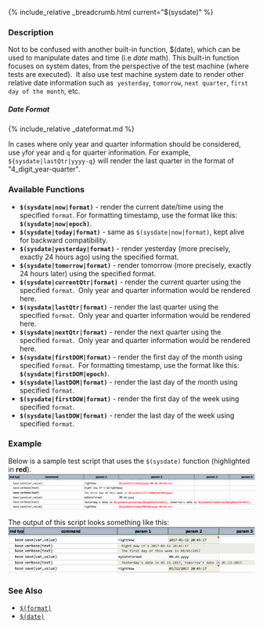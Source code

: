 {% include_relative _breadcrumb.html current="$(sysdate)" %}


### Description
Not to be confused with another built-in function, $(date), which can be used to manipulate dates and time 
(i.e _date_ math).  This built-in function focuses on system dates, from the perspective of the test machine 
(where tests are executed).  It also use test machine system date to render other relative date information such as 
`yesterday`, `tomorrow`, `next quarter`, `first day of the month`, etc.  

##### Date Format
{% include_relative _dateformat.md %}

In cases where only year and quarter information should be considered, use `y`for year and `q` for quarter information. 
For example, `${sysdate|lastQtr|yyyy-q}` will render the last quarter in the format of "4_digit_year-quarter".


### Available Functions
- **`$(sysdate|now|format)`** \- render the current date/time using the specified `format`. For formatting timestamp,
  use the format like this: **`$(sysdate|now|epoch)`**.
- **`$(sysdate|today|format)`** \- same as `$(sysdate|now|format)`, kept alive for backward compatibility.
- **`$(sysdate|yesterday|format)`** \- render yesterday (more precisely, exactly 24 hours ago) using the specified 
  format.
- **`$(sysdate|tomorrow|format)`** \- render tomorrow (more precisely, exactly 24 hours later) using the specified 
  format.  
- **`$(sysdate|currentQtr|format)`** \- render the current quarter using the specified `format`.  Only year and quarter 
  information would be rendered here.
- **`$(sysdate|lastQtr|format)`** \- render the last quarter using the specified `format`.  Only year and quarter 
  information would be rendered here.
- **`$(sysdate|nextQtr|format)`** \- render the next quarter using the specified `format`.  Only year and quarter 
  information would be rendered here.  
- **`$(sysdate|firstDOM|format)`** \- render the first day of the month using specified `format`.  For formatting
  timestamp, use the format like this: **`$(sysdate|firstDOM|epoch)`**.
- **`$(sysdate|lastDOM|format)`** \- render the last day of the month using specified `format`.  
- **`$(sysdate|firstDOW|format)`** \- render the first day of the week using specified `format`. 
- **`$(sysdate|lastDOW|format)`** \- render the last day of the week using specified `format`. 


### Example
Below is a sample test script that uses the `$(sysdate)` function (highlighted in **red**).<br/>
![script](image/$(sysdate)_01.png)

The output of this script looks something like this:<br/>
![output](image/$(sysdate)_02.png)


### See Also
- [`$(format)`]($(format)) 
- [`$(date)`]($(date))

